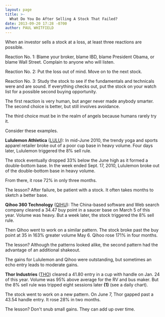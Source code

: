 ```yaml
---
layout: page
title: >-
  What Do You Do After Selling A Stock That Failed?
date: 2013-09-20 17:28 -0700
author: PAUL WHITFIELD
---
```





When an investor sells a stock at a loss, at least three reactions are possible.


Reaction No. 1: Blame your broker, blame IBD, blame President Obama, or blame Wall Street. Complain to anyone who will listen.


Reaction No. 2: Put the loss out of mind. Move on to the next stock.


Reaction No. 3: Study the stock to see if the fundamentals and technicals were and are sound. If everything checks out, put the stock on your watch list for a possible second buying opportunity.


The first reaction is very human, but anger never made anybody smarter. The second choice is better, but still involves avoidance.


The third choice must be in the realm of angels because humans rarely try it.


Consider these examples.


**Lululemon Athletica** ([LULU](https://research.investors.com/quote.aspx?symbol=LULU)): In mid-June 2010, the trendy yoga and sports apparel retailer broke out of a poor cup base in heavy volume. Four days later, Lululemon triggered the 8% sell rule.


The stock eventually dropped 33% below the June high as it formed a double-bottom base. In the week ended Sept. 17, 2010, Lululemon broke out of the double-bottom base in heavy volume.


From there, it rose 72% in only three months.


The lesson? After failure, be patient with a stock. It often takes months to sketch a better base.


**Qihoo 360 Technology** ([QIHU](https://research.investors.com/quote.aspx?symbol=QIHU)): The China-based software and Web search company cleared a 34.47 buy point in a saucer base on March 5 of this year. Volume was heavy. But a week later, the stock triggered the 8% sell rule.


Then Qihoo went to work on a similar pattern. The stock broke past the buy point at 35 in 163% greater volume May 6. Qihoo rose 171% in four months.


The lesson? Although the patterns looked alike, the second pattern had the advantage of an additional shakeout.


The gains for Lululemon and Qihoo were outstanding, but sometimes an echo entry leads to moderate gains.


**Thor Industries** ([THO](https://research.investors.com/quote.aspx?symbol=THO)) cleared a 41.80 entry in a cup with handle on Jan. 24 of this year. Volume was 95% above average for the RV and bus maker. But the 8% sell rule was tripped eight sessions later **(1)** (see a daily chart).


The stock went to work on a new pattern. On June 7, Thor gapped past a 43.54 handle entry. It rose 28% in two months.


The lesson? Don't snub small gains. They can add up over time.




